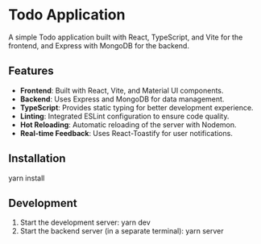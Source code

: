 # Todo Application

A simple Todo application built with React, TypeScript, and Vite for the frontend, and Express with MongoDB for the backend.

## Features

- **Frontend**: Built with React, Vite, and Material UI components.
- **Backend**: Uses Express and MongoDB for data management.
- **TypeScript**: Provides static typing for better development experience.
- **Linting**: Integrated ESLint configuration to ensure code quality.
- **Hot Reloading**: Automatic reloading of the server with Nodemon.
- **Real-time Feedback**: Uses React-Toastify for user notifications.

## Installation

yarn install


## Development

1) Start the development server: yarn dev
2) Start the backend server (in a separate terminal): yarn server